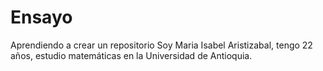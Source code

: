 # Ensayo
Aprendiendo a crear un repositorio
Soy Maria Isabel Aristizabal, tengo 22 años, estudio matemáticas en la Universidad de Antioquia. 
